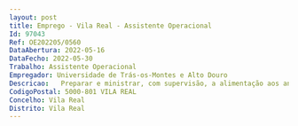 ```yaml
--- 
layout: post
title: Emprego - Vila Real - Assistente Operacional
Id: 97043
Ref: OE202205/0560
DataAbertura: 2022-05-16
DataFecho: 2022-05-30
Trabalho: Assistente Operacional
Empregador: Universidade de Trás-os-Montes e Alto Douro
Descricao:   Preparar e ministrar, com supervisão, a alimentação aos animais, tendo em conta o programa alimentar definido para cada animal de acordo com a fase do seu ciclo de vida   Assegurar a conservação dos alojamentos dos animais a nível higiénico, sanitário, ambiental e funcional, utilizando os meios colocados à sua disposição   Executar tarefas associadas à higiene e sanidade dos animais, vigiando o seu estado de saúde e aplicando, com supervisão, as medidas profiláticas e os tratamentos curativos simples, seguindo as instruções do médico veterinário   Proceder à captura e imobilização dos animais com vista à sua movimentação, utilizando os métodos adequados e respeitando as normas de segurança e de bem estar animal   Registar dados relativos à atividade desenvolvida, nomeadamente, tratamentos efetuados, alimentação, cuidados de higiene e ocorrências anómalas   Contribuir para o bem estar dos animais internados por meio de passeios ou treinos de trela   Apoiar nas intervenções clínicas, cirúrgicas, radiológicas e necrópsias
CodigoPostal: 5000-801 VILA REAL
Concelho: Vila Real
Distrito: Vila Real
--- 
```

